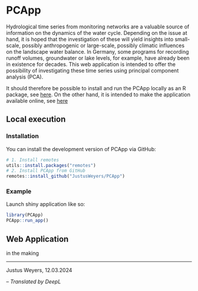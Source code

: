 
# PCApp

Hydrological time series from monitoring networks are a valuable source
of information on the dynamics of the water cycle. Depending on the
issue at hand, it is hoped that the investigation of these will yield
insights into small-scale, possibly anthropogenic or large-scale,
possibly climatic influences on the landscape water balance. In Germany,
some programs for recording runoff volumes, groundwater or lake levels,
for example, have already been in existence for decades. This web
application is intended to offer the possibility of investigating these
time series using principal component analysis (PCA).

It should therefore be possible to install and run the PCApp locally as
an R package, see [here](#localexec). On the other hand, it is intended
to make the application available online, see [here](#webapp)

## Local execution

### Installation

You can install the development version of PCApp via GitHub:

``` r
# 1. Install remotes
utils::install.packages("remotes")
# 2. Install PCApp from GitHub
remotes::install_github("JustusWeyers/PCApp")
```

### Example

Launch shiny application like so:

``` r
library(PCApp)
PCApp::run_app()
```

## Web Application

in the making

<!-- # References -->
<!-- <div id="refs"></div> -->

------------------------------------------------------------------------

Justus Weyers, 12.03.2024

*– Translated by DeepL*
